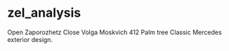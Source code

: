 # zel_analysis
Open Zaporozhetz
Close Volga
Moskvich 412
Palm tree
Classic Mercedes exterior design.
